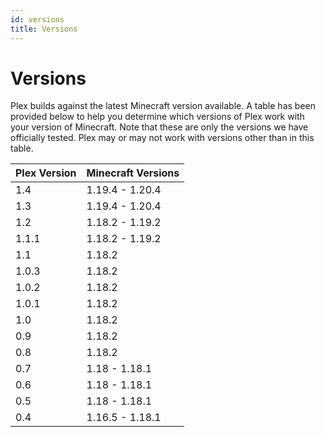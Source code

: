 ```yaml
---
id: versions
title: Versions
---
```


# Versions
Plex builds against the latest Minecraft version available. A table has been provided below to help you determine which versions of Plex work with your version of Minecraft. Note that these are only the versions we have officially tested. Plex may or may not work with versions other than in this table.

| Plex Version | Minecraft Versions |
| ------------ | ------------------ |
| 1.4          | 1.19.4 - 1.20.4    |
| 1.3          | 1.19.4 - 1.20.4    |
| 1.2          | 1.18.2 - 1.19.2    |
| 1.1.1        | 1.18.2 - 1.19.2    |
| 1.1          | 1.18.2             |
| 1.0.3        | 1.18.2             |
| 1.0.2        | 1.18.2             |
| 1.0.1        | 1.18.2             |
| 1.0          | 1.18.2             |
| 0.9          | 1.18.2             |
| 0.8          | 1.18.2             |
| 0.7          | 1.18 - 1.18.1      |
| 0.6          | 1.18 - 1.18.1      |
| 0.5          | 1.18 - 1.18.1      |
| 0.4          | 1.16.5 - 1.18.1    |

